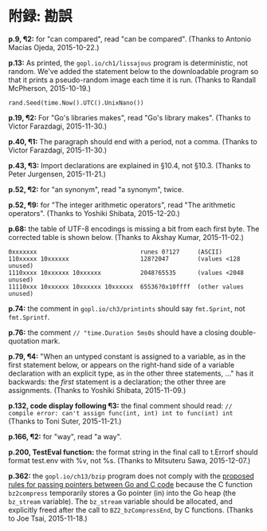 # 附録: 勘誤

**p.9, ¶2:** for "can compared", read "can be compared".
    (Thanks to Antonio Macías Ojeda, 2015-10-22.)

**p.13:** As printed, the <code>gopl.io/ch1/lissajous</code> program
is deterministic, not random.  We've added the statement below to
the downloadable program so that it prints a pseudo-random image
each time it is run. (Thanks to Randall McPherson, 2015-10-19.)

`rand.Seed(time.Now().UTC().UnixNano())`

**p.19, ¶2:** For "Go's libraries makes", read "Go's library makes". (Thanks to Victor Farazdagi, 2015-11-30.)

**p.40, ¶1:** The paragraph should end with a period, not a comma. (Thanks to Victor Farazdagi, 2015-11-30.)

**p.43, ¶3:** Import declarations are explained in §10.4, not §10.3. (Thanks to Peter Jurgensen, 2015-11-21.)

**p.52, ¶2:** for "an synonym", read "a synonym", twice.

**p.52, ¶9:** for "The integer arithmetic operators", read "The arithmetic operators". (Thanks to Yoshiki Shibata, 2015-12-20.)

**p.68:** the table of UTF-8 encodings is missing a bit from each first byte.
The corrected table is shown below.  (Thanks to Akshay Kumar, 2015-11-02.)
  
```
0xxxxxxx                             runes 0?127     (ASCII)
110xxxxx 10xxxxxx                    128?2047        (values <128 unused)
1110xxxx 10xxxxxx 10xxxxxx           2048?65535      (values <2048 unused)
11110xxx 10xxxxxx 10xxxxxx 10xxxxxx  65536?0x10ffff  (other values unused)
```

**p.74:** the comment in <code>gopl.io/ch3/printints</code> should say
`fmt.Sprint`, not `fmt.Sprintf`.


**p.76:** the comment `// "time.Duration 5ms0s` should have a closing double-quotation mark.


**p.79, ¶4:** "When an untyped constant is
assigned to a variable, as in the first statement below, or
appears on the right-hand side of a variable declaration with an
explicit type, as in the other three statements, ..." has it backwards:
the <i>first</i>
statement is a declaration; the other three are assignments.
(Thanks to Yoshiki Shibata, 2015-11-09.)

**p.132, code display following ¶3:** the final comment should read:
`// compile error: can't assign func(int, int) int to func(int) int`
(Thanks to Toni Suter, 2015-11-21.)

**p.166, ¶2:** for "way", read "a way".

**p.200, TestEval function:** the format string in the final call to t.Errorf should format test.env with %v, not %s. (Thanks to Mitsuteru Sawa, 2015-12-07.)

**p.362:** the `gopl.io/ch13/bzip` program does not comply with the [proposed rules for passing pointers between Go and C code](https://github.com/golang/proposal/blob/master/design/12416-cgo-pointers.md) because the C function `bz2compress` temporarily stores a Go pointer (in) into the Go heap (the `bz_stream` variable). The `bz_stream` variable should be allocated, and explicitly freed after the call to `BZ2_bzCompressEnd`, by C functions. (Thanks to Joe Tsai, 2015-11-18.)